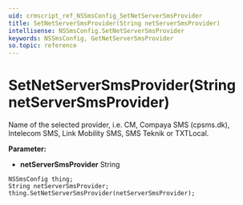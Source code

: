 ```yaml
---
uid: crmscript_ref_NSSmsConfig_SetNetServerSmsProvider
title: SetNetServerSmsProvider(String netServerSmsProvider)
intellisense: NSSmsConfig.SetNetServerSmsProvider
keywords: NSSmsConfig, GetNetServerSmsProvider
so.topic: reference
---
```


# SetNetServerSmsProvider(String netServerSmsProvider)

Name of the selected provider, i.e. CM, Compaya SMS (cpsms.dk), Intelecom SMS, Link Mobility SMS, SMS Teknik or TXTLocal.

**Parameter:** 
 - **netServerSmsProvider** String

```crmscript
NSSmsConfig thing;
String netServerSmsProvider;
thing.SetNetServerSmsProvider(netServerSmsProvider);
```

